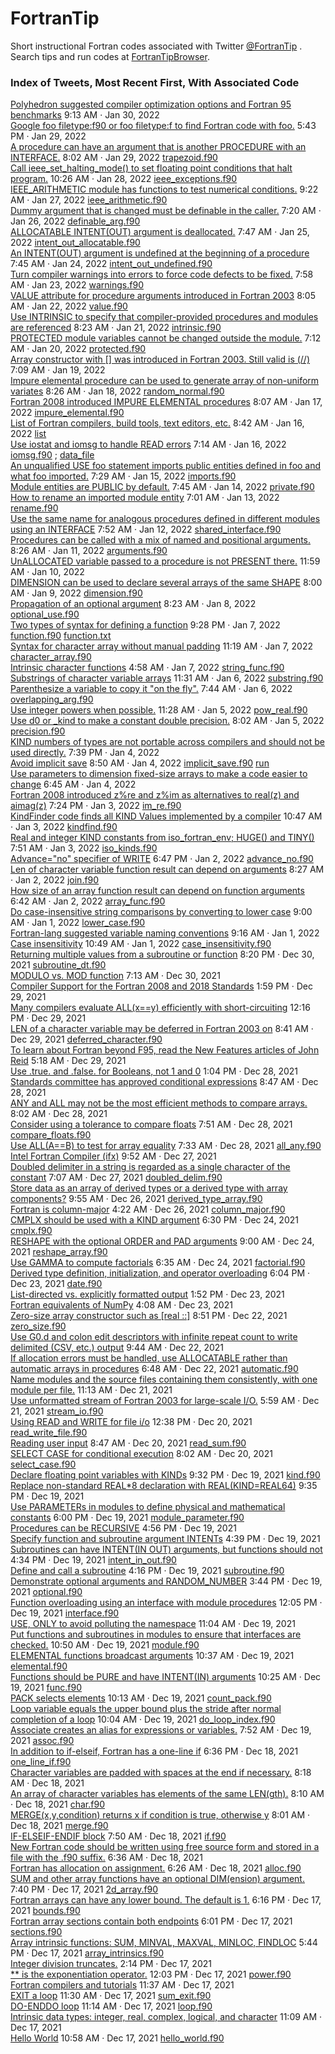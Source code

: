 # FortranTip
Short instructional Fortran codes associated with Twitter [@FortranTip](https://twitter.com/fortrantip) . Search tips and run codes at [FortranTipBrowser](https://zmoon.github.io/FortranTipBrowser/).

### Index of Tweets, Most Recent First, With Associated Code
[Polyhedron suggested compiler optimization options and Fortran 95 benchmarks](https://twitter.com/fortrantip/status/1487791193710866437) 9:13 AM · Jan 30, 2022<br>
[Google foo filetype:f90 or foo filetype:f to find Fortran code with foo.](https://twitter.com/fortrantip/status/1487557071818084357) 5:43 PM · Jan 29, 2022<br>
[A procedure can have an argument that is another PROCEDURE with an INTERFACE.](https://twitter.com/fortrantip/status/1487410814919356419) 8:02 AM · Jan 29, 2022 [trapezoid.f90](./trapezoid.f90)<br>
[Call ieee_set_halting_mode() to set floating point conditions that halt program.](https://twitter.com/fortrantip/status/1487084606780325889) 10:26 AM · Jan 28, 2022 [ieee_exceptions.f90](./ieee_exceptions.f90)<br>
[IEEE_ARITHMETIC module has functions to test numerical conditions.](https://twitter.com/fortrantip/status/1486706121335263246) 9:22 AM · Jan 27, 2022 [ieee_arithmetic.f90](./ieee_arithmetic.f90)<br>
[Dummy argument that is changed must be definable in the caller.](https://twitter.com/fortrantip/status/1486313053092208645) 7:20 AM · Jan 26, 2022 [definable_arg.f90](./definable_arg.f90)<br>
[ALLOCATABLE INTENT(OUT) argument is deallocated.](https://twitter.com/fortrantip/status/1485957543990018053) 7:47 AM · Jan 25, 2022 [intent_out_allocatable.f90](./intent_out_allocatable.f90)<br>
[An INTENT(OUT) argument is undefined at the beginning of a procedure](https://twitter.com/fortrantip/status/1485594671300632576) 7:45 AM · Jan 24, 2022 [intent_out_undefined.f90](./intent_out_undefined.f90)<br>
[Turn compiler warnings into errors to force code defects to be fixed.](https://twitter.com/fortrantip/status/1485235396179079173) 7:58 AM · Jan 23, 2022 [warnings.f90](./warnings.f90)<br>
[VALUE attribute for procedure arguments introduced in Fortran 2003](https://twitter.com/fortrantip/status/1484874794352918528) 8:05 AM · Jan 22, 2022 [value.f90](./value.f90)<br>
[Use INTRINSIC to specify that compiler-provided procedures and modules are referenced](https://twitter.com/fortrantip/status/1484517091738886147) 8:23 AM · Jan 21, 2022 [intrinsic.f90](./intrinsic.f90)<br>
[PROTECTED module variables cannot be changed outside the module.](https://twitter.com/fortrantip/status/1484136749924245509) 7:12 AM · Jan 20, 2022 [protected.f90](./protected.f90)<br>
[Array constructor with [] was introduced in Fortran 2003. Still valid is (//)](https://twitter.com/fortrantip/status/1483773578839474180) 7:09 AM · Jan 19, 2022<br>
[Impure elemental procedure can be used to generate array of non-uniform variates](https://twitter.com/fortrantip/status/1483430581232967684) 8:26 AM · Jan 18, 2022 [random_normal.f90](./random_normal.f90)<br>
[Fortran 2008 introduced IMPURE ELEMENTAL procedures](https://twitter.com/fortrantip/status/1483063464562204672) 8:07 AM · Jan 17, 2022 [impure_elemental.f90](./impure_elemental.f90)<br>
[List of Fortran compilers, build tools, text editors, etc.](https://twitter.com/fortrantip/status/1482709817466707969) 8:42 AM · Jan 16, 2022 [list](https://github.com/Beliavsky/Fortran-Tools)<br>
[Use iostat and iomsg to handle READ errors](https://twitter.com/fortrantip/status/1482687630877892608) 7:14 AM · Jan 16, 2022 [iomsg.f90](./iomsg.f90) ; [data_file](./iomsg_data_file.txt)<br>
[An unqualified USE foo statement imports public entities defined in foo and what foo imported.](https://twitter.com/fortrantip/status/1482328990798987266) 7:29 AM · Jan 15, 2022 [imports.f90](./imports.f90)<br>
[Module entities are PUBLIC by default.](https://twitter.com/fortrantip/status/1481970740475932676) 7:45 AM · Jan 14, 2022 [private.f90](./private.f90)<br>
[How to rename an imported module entity](https://twitter.com/fortrantip/status/1481597325499842563) 7:01 AM · Jan 13, 2022 [rename.f90](./rename.f90)<br>
[Use the same name for analogous procedures defined in different modules using an INTERFACE](https://twitter.com/fortrantip/status/1481247763048407042) 7:52 AM · Jan 12, 2022 [shared_interface.f90](./shared_interface.f90)<br>
[Procedures can be called with a mix of named and positional arguments.](https://twitter.com/fortrantip/status/1480893840068390913) 8:26 AM · Jan 11, 2022 [arguments.f90](./arguments.f90)<br>
[UnALLOCATED variable passed to a procedure is not PRESENT there.](https://twitter.com/fortrantip/status/1480585104997163018) 11:59 AM · Jan 10, 2022<br>
[DIMENSION can be used to declare several arrays of the same SHAPE](https://twitter.com/fortrantip/status/1480162604559523840) 8:00 AM · Jan 9, 2022 [dimension.f90](./dimension.f90)<br>
[Propagation of an optional argument](https://twitter.com/fortrantip/status/1479805991382360066) 8:23 AM · Jan 8, 2022 [optional_use.f90](./optional_use.f90)<br>
[Two types of syntax for defining a function](https://twitter.com/fortrantip/status/1479641195898826754) 9:28 PM · Jan 7, 2022 [function.f90](./function.f90) [function.txt](./function.txt)<br>
[Syntax for character array without manual padding](https://twitter.com/fortrantip/status/1479487784205402116) 11:19 AM · Jan 7, 2022 [character_array.f90](./character_array.f90)<br>
[Intrinsic character functions](https://twitter.com/fortrantip/status/1479391930744283144) 4:58 AM · Jan 7, 2022 [string_func.f90](./string_func.f90)<br>
[Substrings of character variable arrays](https://twitter.com/fortrantip/status/1479128610623606787) 11:31 AM · Jan 6, 2022 [substring.f90](./substring.f90)<br>
[Parenthesize a variable to copy it "on the fly".](https://twitter.com/fortrantip/status/1479071485859962880) 7:44 AM · Jan 6, 2022 [overlapping_arg.f90](./overlapping_arg.f90)<br>
[Use integer powers when possible.](https://twitter.com/fortrantip/status/1478765410405298176) 11:28 AM · Jan 5, 2022 [pow_real.f90](./pow_real.f90)<br>
[Use d0 or \_kind to make a constant double precision.](https://twitter.com/fortrantip/status/1478713534850736129) 8:02 AM · Jan 5, 2022 [precision.f90](./precision.f90)<br>
[KIND numbers of types are not portable across compilers and should not be used directly.](https://twitter.com/fortrantip/status/1478526602136981511) 7:39 PM · Jan 4, 2022<br>
[Avoid implicit save](https://twitter.com/fortrantip/status/1478363292028784645) 8:50 AM · Jan 4, 2022 [implicit_save.f90](./implicit_save.f90) [run](https://onlinegdb.com/BCZzmjYxs)<br>
[Use parameters to dimension fixed-size arrays to make a code easier to change](https://twitter.com/fortrantip/status/1478331686412861440) 6:45 AM · Jan 4, 2022<br>
[Fortran 2008 introduced z%re and z%im as alternatives to real(z) and aimag(z)](https://twitter.com/fortrantip/status/1478160269671124993) 7:24 PM · Jan 3, 2022 [im_re.f90](./im_re.f90)<br>
[KindFinder code finds all KIND Values implemented by a compiler](https://twitter.com/fortrantip/status/1478030318485577728) 10:47 AM · Jan 3, 2022 [kindfind.f90](./kindfind.f90)<br>
[Real and integer KIND constants from iso_fortran_env; HUGE() and TINY()](https://twitter.com/fortrantip/status/1477985901145993221) 7:51 AM · Jan 3, 2022 [iso_kinds.f90](./iso_kinds.f90)<br>
[Advance="no" specifier of WRITE](https://twitter.com/fortrantip/status/1477788560359141382) 6:47 PM · Jan 2, 2022 [advance_no.f90](./advance_no.f90)<br>
[Len of character variable function result can depend on arguments](https://twitter.com/fortrantip/status/1477632693617799169) 8:27 AM · Jan 2, 2022 [join.f90](./join.f90)<br>
[How size of an array function result can depend on function arguments](https://twitter.com/fortrantip/status/1477606275643019269) 6:42 AM · Jan 2, 2022 [array_func.f90](./array_func.f90)<br>
[Do case-insensitive string comparisons by converting to lower case](https://twitter.com/fortrantip/status/1477278656376590340) 9:00 AM · Jan 1, 2022 [lower_case.f90](./lower_case.f90)<br>
[Fortran-lang suggested variable naming conventions](https://twitter.com/fortrantip/status/1477282631553269764) 9:16 AM · Jan 1, 2022<br>
[Case insensitivity](https://twitter.com/fortrantip/status/1477230568781795334) 10:49 AM · Jan 1, 2022 [case_insensitivity.f90](./case_insensitivity.f90)<br>
[Returning multiple values from a subroutine or function](https://twitter.com/fortrantip/status/1476724929299197962) 8:20 PM · Dec 30, 2021 [subroutine_dt.f90](./subroutine_dt.f90)<br>
[MODULO vs. MOD function](https://twitter.com/fortrantip/status/1476541936681066501) 7:13 AM · Dec 30, 2021<br>
[Compiler Support for the Fortran 2008 and 2018 Standards](https://twitter.com/fortrantip/status/1476281645011505162) 1:59 PM · Dec 29, 2021<br>
[Many compilers evaluate ALL(x==y) efficiently with short-circuiting](https://twitter.com/fortrantip/status/1476255945923641347) 12:16 PM · Dec 29, 2021<br>
[LEN of a character variable may be deferred in Fortran 2003 on](https://twitter.com/fortrantip/status/1476201645885337611) 8:41 AM · Dec 29, 2021 [deferred_character.f90](./deferred_character.f90)<br>
[To learn about Fortran beyond F95, read the New Features articles of John Reid](https://twitter.com/fortrantip/status/1476150602866511873) 5:18 AM · Dec 29, 2021<br>
[Use .true. and .false. for Booleans, not 1 and 0](https://twitter.com/fortrantip/status/1475905587774959616) 1:04 PM · Dec 28, 2021<br>
[Standards committee has approved conditional expressions](https://twitter.com/fortrantip/status/1475840940791279616) 8:47 AM · Dec 28, 2021<br>
[ANY and ALL may not be the most efficient methods to compare arrays.](https://twitter.com/fortrantip/status/1475829444543717378) 8:02 AM · Dec 28, 2021<br>
[Consider using a tolerance to compare floats](https://twitter.com/fortrantip/status/1475826650835214338) 7:51 AM · Dec 28, 2021 [compare_floats.f90](./compare_floats.f90)<br>
[Use ALL(A==B) to test for array equality](https://twitter.com/fortrantip/status/1475822105358913540) 7:33 AM · Dec 28, 2021 [all_any.f90](./all_any.f90)<br>
[Intel Fortran Compiler (ifx)](https://twitter.com/fortrantip/status/1475494838074318852) 9:52 AM · Dec 27, 2021<br>
[Doubled delimiter in a string is regarded as a single character of the constant](https://twitter.com/fortrantip/status/1475453317526528003) 7:07 AM · Dec 27, 2021 [doubled_delim.f90](./doubled_delim.f90)<br>
[Store data as an array of derived types or a derived type with array components?](https://twitter.com/fortrantip/status/1475133178763427848) 9:55 AM · Dec 26, 2021 [derived_type_array.f90](./derived_type_array.f90)<br>
[Fortran is column-major](https://twitter.com/fortrantip/status/1475049356155883524) 4:22 AM · Dec 26, 2021 [column_major.f90](./column_major.f90)<br>
[CMPLX should be used with a KIND argument](https://twitter.com/fortrantip/status/1474537984066301959) 6:30 PM · Dec 24, 2021 [cmplx.f90](./cmplx.f90)<br>
[RESHAPE with the optional ORDER and PAD arguments](https://twitter.com/fortrantip/status/1474394605890244614) 9:00 AM · Dec 24, 2021 [reshape_array.f90](./reshape_array.f90)<br>
[Use GAMMA to compute factorials](https://twitter.com/fortrantip/status/1474357943667671060) 6:35 AM · Dec 24, 2021 [factorial.f90](./factorial.f90)<br>
[Derived type definition, initialization, and operator overloading](https://twitter.com/fortrantip/status/1474169072665440259) 6:04 PM · Dec 23, 2021 [date.f90](./date.f90)<br>
[List-directed vs. explicitly formatted output](https://twitter.com/fortrantip/status/1474105626611662857) 1:52 PM · Dec 23, 2021<br>
[Fortran equivalents of NumPy](https://twitter.com/fortrantip/status/1473958733571104773) 4:08 AM · Dec 23, 2021<br>
[Zero-size array constructor such as [real ::]](https://twitter.com/fortrantip/status/1473848675566858242) 8:51 PM · Dec 22, 2021 [zero_size.f90](./zero_size.f90)<br>
[Use G0.d and colon edit descriptors with infinite repeat count to write delimited (CSV, etc.) output](https://twitter.com/fortrantip/status/1473680777279852553) 9:44 AM · Dec 22, 2021<br>
[If allocation errors must be handled, use ALLOCATABLE rather than automatic arrays in procedures](https://twitter.com/fortrantip/status/1473636468405030913) 6:48 AM · Dec 22, 2021 [automatic.f90](./automatic.f90)<br>
[Name modules and the source files containing them consistently, with one module per file.](https://twitter.com/fortrantip/status/1473340740055015431) 11:13 AM · Dec 21, 2021<br>
[Use unformatted stream of Fortran 2003 for large-scale I/O.](https://twitter.com/fortrantip/status/1473261954244435973) 5:59 AM · Dec 21, 2021 [stream_io.f90](./stream_io.f90)<br>
[Using READ and WRITE for file i/o](https://twitter.com/fortrantip/status/1472999893631447043) 12:38 PM · Dec 20, 2021 [read_write_file.f90](./read_write_file.f90)<br>
[Reading user input](https://twitter.com/fortrantip/status/1472941850218700805) 8:47 AM · Dec 20, 2021 [read_sum.f90](./read_sum.f90)<br>
[SELECT CASE for conditional execution](https://twitter.com/fortrantip/status/1472930444572336128) 8:02 AM · Dec 20, 2021 [select_case.f90](./select_case.f90)<br>
[Declare floating point variables with KINDs](https://twitter.com/fortrantip/status/1472771842242920451) 9:32 PM · Dec 19, 2021 [kind.f90](./kind.f90)<br>
[Replace non-standard REAL\*8 declaration with REAL(KIND=REAL64)](https://twitter.com/fortrantip/status/1472772577600942083) 9:35 PM · Dec 19, 2021<br>
[Use PARAMETERs in modules to define physical and mathematical constants](https://twitter.com/fortrantip/status/1472718436040073226) 6:00 PM · Dec 19, 2021 [module_parameter.f90](./module_parameter.f90)<br>
[Procedures can be RECURSIVE](https://twitter.com/fortrantip/status/1472702427740745728) 4:56 PM · Dec 19, 2021<br>
[Specify function and subroutine argument INTENTs](https://twitter.com/fortrantip/status/1472698233298333699) 4:39 PM · Dec 19, 2021<br>
[Subroutines can have INTENT(IN OUT) arguments, but functions should not](https://twitter.com/fortrantip/status/1472696912541364224) 4:34 PM · Dec 19, 2021 [intent_in_out.f90](./intent_in_out.f90)<br>
[Define and call a subroutine](https://twitter.com/fortrantip/status/1472692305522044932) 4:16 PM · Dec 19, 2021 [subroutine.f90](./subroutine.f90)<br>
[Demonstrate optional arguments and RANDOM_NUMBER](https://twitter.com/fortrantip/status/1472684194765672450) 3:44 PM · Dec 19, 2021 [optional.f90](./optional.f90)<br>
[Function overloading using an interface with module procedures](https://twitter.com/fortrantip/status/1472629090758836229) 12:05 PM · Dec 19, 2021 [interface.f90](./interface.f90)<br>
[USE, ONLY to avoid polluting the namespace](https://twitter.com/fortrantip/status/1472613921886552065) 11:04 AM · Dec 19, 2021<br>
[Put functions and subroutines in modules to ensure that interfaces are checked.](https://twitter.com/fortrantip/status/1472610403884670976) 10:50 AM · Dec 19, 2021 [module.f90](./module.f90)<br>
[ELEMENTAL functions broadcast arguments](https://twitter.com/fortrantip/status/1472606914857078793) 10:37 AM · Dec 19, 2021 [elemental.f90](./elemental.f90)<br>
[Functions should be PURE and have INTENT(IN) arguments](https://twitter.com/fortrantip/status/1472603894886932482) 10:25 AM · Dec 19, 2021 [func.f90](./func.f90)<br>
[PACK selects elements](https://twitter.com/fortrantip/status/1472600871192125451) 10:13 AM · Dec 19, 2021 [count_pack.f90](./count_pack.f90)<br>
[Loop variable equals the upper bound plus the stride after normal completion of a loop](https://twitter.com/fortrantip/status/1472598697489965061) 10:04 AM · Dec 19, 2021 [do_loop_index.f90](./do_loop_index.f90)<br>
[Associate creates an alias for expressions or variables.](https://twitter.com/fortrantip/status/1472565511628197891) 7:52 AM · Dec 19, 2021 [assoc.f90](./assoc.f90)<br>
[In addition to if-elseif, Fortran has a one-line if](https://twitter.com/fortrantip/status/1472365082067755017) 6:36 PM · Dec 18, 2021 [one_line_if.f90](./one_line_if.f90)<br>
[Character variables are padded with spaces at the end if necessary.](https://twitter.com/fortrantip/status/1472209602074849285) 8:18 AM · Dec 18, 2021<br>
[An array of character variables has elements of the same LEN(gth).](https://twitter.com/fortrantip/status/1472207576133783564) 8:10 AM · Dec 18, 2021 [char.f90](./char.f90)<br>
[MERGE(x,y,condition) returns x if condition is true, otherwise y](https://twitter.com/fortrantip/status/1472205323763073026) 8:01 AM · Dec 18, 2021 [merge.f90](./merge.f90)<br>
[IF-ELSEIF-ENDIF block](https://twitter.com/fortrantip/status/1472202678054920196) 7:50 AM · Dec 18, 2021 [if.f90](./if.f90)<br>
[New Fortran code should be written using free source form and stored in a file with the .f90 suffix.](https://twitter.com/fortrantip/status/1472183935044145157) 6:36 AM · Dec 18, 2021<br>
[Fortran has allocation on assignment.](https://twitter.com/fortrantip/status/1472181598833549316) 6:26 AM · Dec 18, 2021 [alloc.f90](./alloc.f90)<br>
[SUM and other array functions have an optional DIM(ension) argument.](https://twitter.com/fortrantip/status/1472018791525720069) 7:40 PM · Dec 17, 2021 [2d_array.f90](./2d_array.f90)<br>
[Fortran arrays can have any lower bound. The default is 1.](https://twitter.com/fortrantip/status/1471997763848183810) 6:16 PM · Dec 17, 2021 [bounds.f90](./bounds.f90)<br>
[Fortran array sections contain both endpoints](https://twitter.com/fortrantip/status/1471994100161388545) 6:01 PM · Dec 17, 2021 [sections.f90](./sections.f90)<br>
[Array intrinsic functions: SUM, MINVAL, MAXVAL, MINLOC, FINDLOC](https://twitter.com/fortrantip/status/1471989760046641153) 5:44 PM · Dec 17, 2021 [array_intrinsics.f90](./array_intrinsics.f90)<br>
[Integer division truncates.](https://twitter.com/fortrantip/status/1471936756857643008) 2:14 PM · Dec 17, 2021<br>
[\** is the exponentiation operator.](https://twitter.com/fortrantip/status/1471903802185986050) 12:03 PM · Dec 17, 2021 [power.f90](./power.f90)<br>
[Fortran compilers and tutorials](https://twitter.com/fortrantip/status/1471897319671046147) 11:37 AM · Dec 17, 2021<br>
[EXIT a loop](https://twitter.com/fortrantip/status/1471895490346291206) 11:30 AM · Dec 17, 2021 [sum_exit.f90](./sum_exit.f90)<br>
[DO-ENDDO loop](https://twitter.com/fortrantip/status/1471891644370796550) 11:14 AM · Dec 17, 2021 [loop.f90](./loop.f90)<br>
[Intrinsic data types: integer, real, complex, logical, and character](https://twitter.com/fortrantip/status/1471890355561943054) 11:09 AM · Dec 17, 2021<br>
[Hello World](https://twitter.com/fortrantip/status/1471887565745799173) 10:58 AM · Dec 17, 2021 [hello_world.f90](./hello_world.f90)
